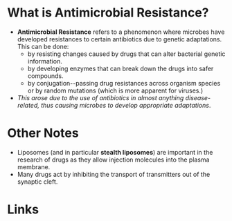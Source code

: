 # What is Antimicrobial Resistance?
* **Antimicrobial Resistance** refers to a phenomenon where microbes have developed resistances to certain antibiotics due to genetic adaptations. This can be done:
	* by resisting changes caused by drugs that can alter bacterial genetic information.
	* by developing enzymes that can break down the drugs into safer compounds.
	* by conjugation--passing drug resistances across organism species or by random mutations (which is more apparent for viruses.)
* *This arose due to the use of antibiotics in almost anything disease-related, thus causing microbes to develop appropriate adaptations*.
# Other Notes
* Liposomes (and in particular **stealth liposomes**) are important in the research of drugs as they allow injection molecules into the plasma membrane.
* Many drugs act by inhibiting the transport of transmitters out of the synaptic cleft.
# Links

